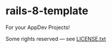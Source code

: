 # rails-8-template

For your AppDev Projects!

Some rights reserved — see [LICENSE.txt](LICENSE.txt)

